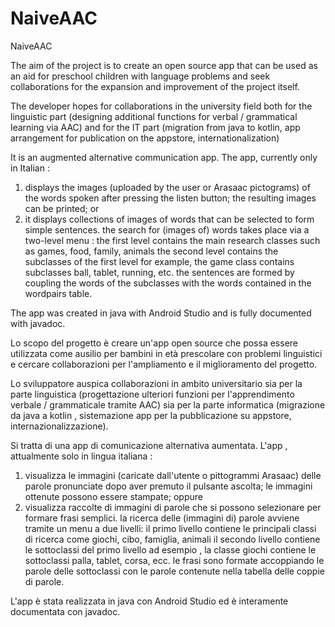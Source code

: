 # NaiveAAC
NaiveAAC

The aim of the project is to create an open source app that can be used as an aid for preschool children with language problems and
seek collaborations for the expansion and improvement of the project itself.

The developer hopes for collaborations in the university field both for the linguistic part 
(designing additional functions for verbal / grammatical learning via AAC) 
and for the IT part (migration from java to kotlin, app arrangement for publication on the appstore, internationalization)

It is an augmented alternative communication app.
The app, currently only in Italian :
1) displays the images (uploaded by the user or Arasaac pictograms) of the words spoken after pressing the listen button;
the resulting images can be printed;
or
2) it displays collections of images of words that can be selected to form simple sentences.
the search for (images of) words takes place via a two-level menu :
the first level contains the main research classes such as games, food, family, animals
the second level contains the subclasses of the first level 
for example, the game class contains subclasses ball, tablet, running, etc.
the sentences are formed by coupling the words of the subclasses with the words contained in the wordpairs table.

The app was created in java with Android Studio and is fully documented with javadoc.

Lo scopo del progetto è creare un'app open source che possa essere utilizzata come ausilio per bambini in età prescolare con problemi linguistici e 
cercare collaborazioni per l'ampliamento e il miglioramento del progetto.

Lo sviluppatore auspica collaborazioni in ambito universitario sia per la parte linguistica 
(progettazione ulteriori funzioni per l'apprendimento verbale / grammaticale tramite AAC) 
sia per la parte informatica (migrazione da java a kotlin , sistemazione app per la pubblicazione su appstore, internazionalizzazione).

Si tratta di una app di comunicazione alternativa aumentata.
L'app , attualmente solo in lingua italiana :
1) visualizza le immagini (caricate dall'utente o pittogrammi Arasaac) delle parole pronunciate dopo aver premuto il pulsante ascolta;
le immagini ottenute possono essere stampate;
oppure
2) visualizza raccolte di immagini di parole che si possono selezionare per formare frasi semplici.
la ricerca delle (immagini di) parole avviene tramite un menu a due livelli:
il primo livello contiene le principali classi di ricerca come giochi, cibo, famiglia, animali
il secondo livello contiene le sottoclassi del primo livello
ad esempio , la classe giochi contiene le sottoclassi palla, tablet, corsa, ecc.
le frasi sono formate accoppiando le parole delle sottoclassi con le parole contenute nella tabella delle coppie di parole.

L'app è stata realizzata in java con Android Studio ed è interamente documentata con javadoc. 
